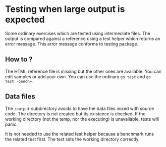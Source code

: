 # Testing when large output is expected

Some ordinary exercises which are tested using intermediate files.
The output is compared against a reference using a test helper which returns an error message.
This error message conforms to testing package.

## How to ?

The HTML reference file is missing but the other ones are available.
You can edit samples or add your own.
You can use the ordinary `go test` and `go test -bench=.`

## Data files

The `/output` subdirectory avoids to have the data files mixed with source code.
The directory is not created but its existence is checked.
If the working directory (not the temp, nor the executing) is unavailable,
tests will panic.

It is not needed to use the related test helper because a benchmark runs the related test
first. The test sets the working directory correctly.
